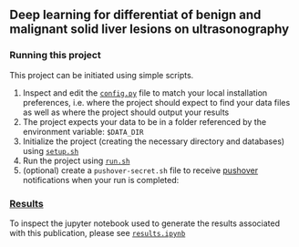 ## Deep learning for differentiat of benign and malignant solid liver lesions on ultrasonography

### Running this project

This project can be initiated using simple scripts. 

1. Inspect and edit the [`config.py`](./config.py) file to match your local installation preferences, i.e. where the project should expect to find your data files as well as where the project should output your results
2. The project expects your data to be in a folder referenced by the environment variable: `$DATA_DIR`
3. Initialize the project (creating the necessary directory and databases) using [`setup.sh`](./setup.sh)
4. Run the project using [`run.sh`](./run.sh)
5. (optional) create a `pushover-secret.sh` file to receive [pushover](https://pushover.net/) notifications when your run is completed: 

### [Results](./results.ipynb)
To inspect the jupyter notebook used to generate the results associated with this publication, please see [`results.ipynb`](./results.ipynb)
